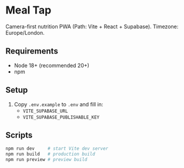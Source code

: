 # Meal Tap

Camera-first nutrition PWA (Path: Vite + React + Supabase). Timezone: Europe/London.

## Requirements
- Node 18+ (recommended 20+)
- npm

## Setup
1. Copy `.env.example` to `.env` and fill in:
   - `VITE_SUPABASE_URL`
   - `VITE_SUPABASE_PUBLISHABLE_KEY`

## Scripts
```bash
npm run dev     # start Vite dev server
npm run build   # production build
npm run preview # preview build
